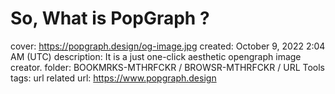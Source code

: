 # So, What is PopGraph ?

cover: https://popgraph.design/og-image.jpg
created: October 9, 2022 2:04 AM (UTC)
description: It is a just one-click aesthetic opengraph image creator.
folder: BOOKMRKS-MTHRFCKR / BROWSR-MTHRFCKR / URL Tools
tags: url related
url: https://www.popgraph.design